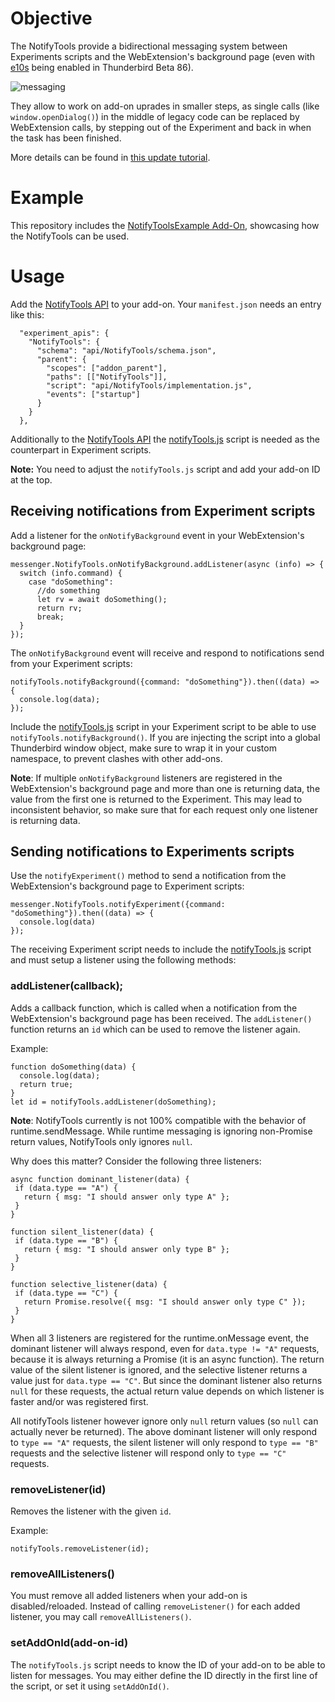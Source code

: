 # Objective

The NotifyTools provide a bidirectional messaging system between Experiments scripts and the WebExtension's background page (even with [e10s](https://developer.thunderbird.net/add-ons/updating/tb91/changes#thunderbird-is-now-multi-process-e-10-s) being enabled in Thunderbird Beta 86).

![messaging](https://user-images.githubusercontent.com/5830621/111921572-90db8d80-8a95-11eb-8673-4e1370d49e4b.png)

They allow to work on add-on uprades in smaller steps, as single calls (like `window.openDialog()`)
in the middle of legacy code can be replaced by WebExtension calls, by stepping out of the Experiment
and back in when the task has been finished.

More details can be found in [this update tutorial](https://github.com/thundernest/addon-developer-support/wiki/Tutorial:-Convert-add-on-parts-individually-by-using-a-messaging-system).

# Example

This repository includes the [NotifyToolsExample Add-On](https://github.com/thundernest/addon-developer-support/raw/master/auxiliary-apis/NotifyTools/notifyToolsExample.zip), showcasing how the NotifyTools can be used.

# Usage

Add the [NotifyTools API](https://github.com/thundernest/addon-developer-support/tree/master/auxiliary-apis/NotifyTools) to your add-on. Your `manifest.json` needs an entry like this:

```
  "experiment_apis": {
    "NotifyTools": {
      "schema": "api/NotifyTools/schema.json",
      "parent": {
        "scopes": ["addon_parent"],
        "paths": [["NotifyTools"]],
        "script": "api/NotifyTools/implementation.js",
        "events": ["startup"]
      }
    }
  },
```

Additionally to the [NotifyTools API](https://github.com/thundernest/addon-developer-support/tree/master/auxiliary-apis/NotifyTools) the [notifyTools.js](https://github.com/thundernest/addon-developer-support/tree/master/scripts/notifyTools) script is needed as the counterpart in Experiment scripts.

**Note:** You need to adjust the `notifyTools.js` script and add your add-on ID at the top.

## Receiving notifications from Experiment scripts

Add a listener for the `onNotifyBackground` event in your WebExtension's background page:

```
messenger.NotifyTools.onNotifyBackground.addListener(async (info) => {
  switch (info.command) {
    case "doSomething":
      //do something
      let rv = await doSomething();
      return rv;
      break;
  }
});
```

The `onNotifyBackground` event will receive and respond to notifications send from your Experiment scripts:

```
notifyTools.notifyBackground({command: "doSomething"}).then((data) => {
  console.log(data);
});
```

Include the [notifyTools.js](https://github.com/thundernest/addon-developer-support/tree/master/scripts/notifyTools) script in your Experiment script to be able to use `notifyTools.notifyBackground()`. If you are injecting the script into a global Thunderbird window object, make sure to wrap it in your custom namespace, to prevent clashes with other add-ons.

**Note**: If multiple `onNotifyBackground` listeners are registered in the WebExtension's background page and more than one is returning data, the value
from the first one is returned to the Experiment. This may lead to inconsistent behavior, so make sure that for each
request only one listener is returning data.


## Sending notifications to Experiments scripts

Use the `notifyExperiment()` method to send a notification from the WebExtension's background page to Experiment scripts:

```
messenger.NotifyTools.notifyExperiment({command: "doSomething"}).then((data) => {
  console.log(data)
});
```

The receiving Experiment script needs to include the [notifyTools.js](https://github.com/thundernest/addon-developer-support/tree/master/scripts/notifyTools) script  and must setup a listener using the following methods:

### addListener(callback);

Adds a callback function, which is called when a notification from the WebExtension's background page has been received. The `addListener()` function returns an `id` which can be used to remove the listener again.

Example:

```
function doSomething(data) {
  console.log(data);
  return true;
}
let id = notifyTools.addListener(doSomething);
```

**Note**: NotifyTools currently is not 100% compatible with the behavior of
runtime.sendMessage. While runtime messaging is ignoring non-Promise return
values, NotifyTools only ignores `null`.

Why does this matter? Consider the following three listeners:
 
```
async function dominant_listener(data) {
 if (data.type == "A") {
   return { msg: "I should answer only type A" };
 }
}
 
function silent_listener(data) {
 if (data.type == "B") {
   return { msg: "I should answer only type B" };
 }
}

function selective_listener(data) {
 if (data.type == "C") {
   return Promise.resolve({ msg: "I should answer only type C" });
 }
}
```
 
When all 3 listeners are registered for the runtime.onMessage event,
the dominant listener will always respond, even for `data.type != "A"` requests,
because it is always returning a Promise (it is an async function). The return
value of the silent listener is ignored, and the selective listener returns a
value just for `data.type == "C"`. But since the dominant listener also returns
`null` for these requests, the actual return value depends on which listener is faster
and/or was registered first.
 
All notifyTools listener however ignore only `null` return values (so `null` can
actually never be returned). The above dominant listener will only respond to 
`type == "A"` requests, the silent listener will only respond to `type == "B"` 
requests and the selective listener will respond only to `type == "C"` requests.

### removeListener(id)

Removes the listener with the given `id`.

Example:

```
notifyTools.removeListener(id);
```

### removeAllListeners()

You must remove all added listeners when your add-on is disabled/reloaded. Instead of calling `removeListener()` for each added listener, you may call `removeAllListeners()`.

### setAddOnId(add-on-id)

The `notifyTools.js` script needs to know the ID of your add-on to be able to listen for messages. You may either define the ID directly in the first line of the script, or set it using `setAddOnId()`.